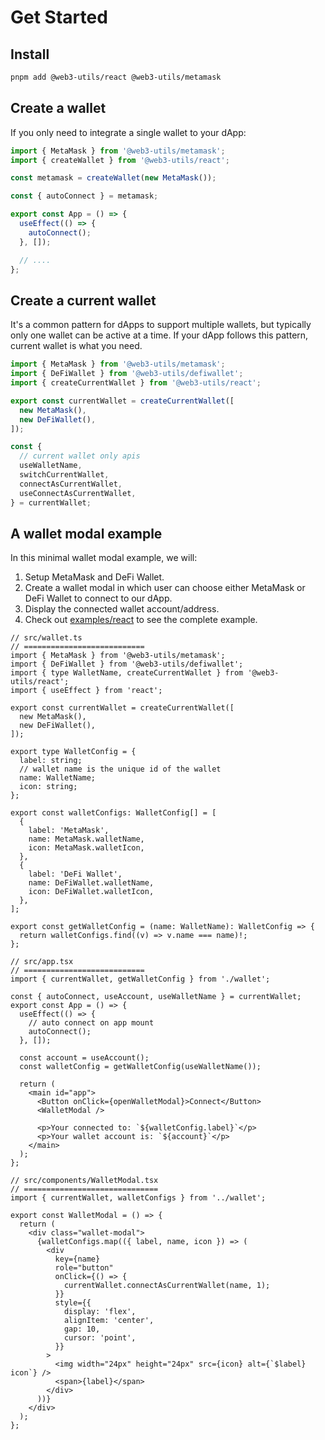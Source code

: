 # Get Started

## Install

```bash
pnpm add @web3-utils/react @web3-utils/metamask
```

## Create a wallet

If you only need to integrate a single wallet to your dApp:

```ts
import { MetaMask } from '@web3-utils/metamask';
import { createWallet } from '@web3-utils/react';

const metamask = createWallet(new MetaMask());

const { autoConnect } = metamask;

export const App = () => {
  useEffect(() => {
    autoConnect();
  }, []);

  // ....
};
```

## Create a current wallet

It's a common pattern for dApps to support multiple wallets, but typically only one wallet can be active at a time. If your dApp follows this pattern, current wallet is what you need.

```ts
import { MetaMask } from '@web3-utils/metamask';
import { DeFiWallet } from '@web3-utils/defiwallet';
import { createCurrentWallet } from '@web3-utils/react';

export const currentWallet = createCurrentWallet([
  new MetaMask(),
  new DeFiWallet(),
]);

const {
  // current wallet only apis
  useWalletName,
  switchCurrentWallet,
  connectAsCurrentWallet,
  useConnectAsCurrentWallet,
} = currentWallet;
```

## A wallet modal example

In this minimal wallet modal example, we will:

1. Setup MetaMask and DeFi Wallet.
2. Create a wallet modal in which user can choose either MetaMask or DeFi Wallet to connect to our dApp.
3. Display the connected wallet account/address.
4. Check out [examples/react](https://github.com/web3-utils/web3-utils/tree/main/packages/examples/react) to see the complete example.

```tsx
// src/wallet.ts
// ===========================
import { MetaMask } from '@web3-utils/metamask';
import { DeFiWallet } from '@web3-utils/defiwallet';
import { type WalletName, createCurrentWallet } from '@web3-utils/react';
import { useEffect } from 'react';

export const currentWallet = createCurrentWallet([
  new MetaMask(),
  new DeFiWallet(),
]);

export type WalletConfig = {
  label: string;
  // wallet name is the unique id of the wallet
  name: WalletName;
  icon: string;
};

export const walletConfigs: WalletConfig[] = [
  {
    label: 'MetaMask',
    name: MetaMask.walletName,
    icon: MetaMask.walletIcon,
  },
  {
    label: 'DeFi Wallet',
    name: DeFiWallet.walletName,
    icon: DeFiWallet.walletIcon,
  },
];

export const getWalletConfig = (name: WalletName): WalletConfig => {
  return walletConfigs.find((v) => v.name === name)!;
};

// src/app.tsx
// ===========================
import { currentWallet, getWalletConfig } from './wallet';

const { autoConnect, useAccount, useWalletName } = currentWallet;
export const App = () => {
  useEffect(() => {
    // auto connect on app mount
    autoConnect();
  }, []);

  const account = useAccount();
  const walletConfig = getWalletConfig(useWalletName());

  return (
    <main id="app">
      <Button onClick={openWalletModal}>Connect</Button>
      <WalletModal />

      <p>Your connected to: `${walletConfig.label}`</p>
      <p>Your wallet account is: `${account}`</p>
    </main>
  );
};

// src/components/WalletModal.tsx
// ==============================
import { currentWallet, walletConfigs } from '../wallet';

export const WalletModal = () => {
  return (
    <div class="wallet-modal">
      {walletConfigs.map(({ label, name, icon }) => (
        <div
          key={name}
          role="button"
          onClick={() => {
            currentWallet.connectAsCurrentWallet(name, 1);
          }}
          style={{
            display: 'flex',
            alignItem: 'center',
            gap: 10,
            cursor: 'point',
          }}
        >
          <img width="24px" height="24px" src={icon} alt={`$label} icon`} />
          <span>{label}</span>
        </div>
      ))}
    </div>
  );
};
```
